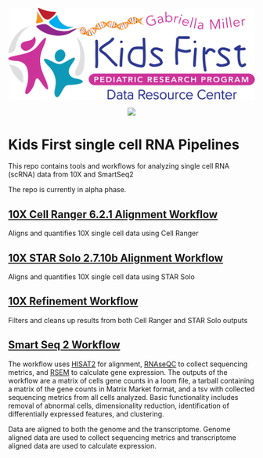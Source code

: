 <p align="center">
  <img src="docs/kids_first_logo.svg" alt="Kids First repository logo" width="660px" />
</p>
<p align="center">
  <a href="https://github.com/kids-first/kf-template-repo/blob/master/LICENSE"><img src="https://img.shields.io/github/license/kids-first/kf-template-repo.svg?style=for-the-badge"></a>
</p>

# Kids First single cell RNA Pipelines

This repo contains tools and workflows for analyzing single cell RNA (scRNA) data from 10X and SmartSeq2

The repo is currently in alpha phase.

## [10X Cell Ranger 6.2.1 Alignment Workflow](docs/10X_cell_ranger_alignment)
Aligns and quantifies 10X single cell data using Cell Ranger
## [10X STAR Solo 2.7.10b Alignment Workflow](docs/10X_STAR_Solo_alignment)
Aligns and quantifies 10X single cell data using STAR Solo
## [10X Refinement Workflow](docs/10X_refinement.md)
Filters and cleans up results from both Cell Ranger and STAR Solo outputs

## [Smart Seq 2 Workflow](docs/SMART_SEQ2.md)
The workflow uses [HISAT2](http://daehwankimlab.github.io/hisat2/) for alignment, [RNAseQC](https://github.com/getzlab/rnaseqc) to collect sequencing metrics, and [RSEM](https://deweylab.github.io/RSEM/) to calculate gene expression.
The outputs of the workflow are a matrix of cells gene counts in a loom file, a tarball containing a matrix of the gene counts in Matrix Market format, and a tsv with collected sequencing metrics from all cells analyzed.
Basic functionality includes removal of abnormal cells, dimensionality reduction, identification of differentially expressed features, and clustering.

Data are aligned to both the genome and the transcriptome. Genome aligned data are used to collect sequencing metrics and transcriptome aligned data are used to calculate expression.
